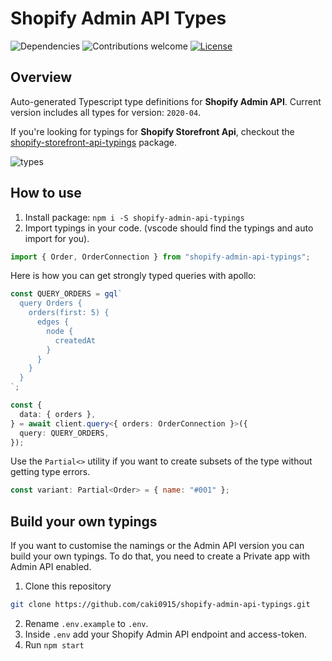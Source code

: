 # Shopify Admin API Types

![Dependencies](https://img.shields.io/badge/dependencies-up%20to%20date-brightgreen.svg)
![Contributions welcome](https://img.shields.io/badge/contributions-welcome-orange.svg)
[![License](https://img.shields.io/badge/license-MIT-blue.svg)](https://opensource.org/licenses/MIT)

## Overview

Auto-generated Typescript type definitions for **Shopify Admin API**. Current version includes all types for version: `2020-04`.

If you're looking for typings for **Shopify Storefront Api**, checkout the [shopify-storefront-api-typings](https://www.npmjs.com/package/shopify-storefront-api-typings) package.

![types](https://user-images.githubusercontent.com/1438153/72280575-eb2ec200-3638-11ea-9609-4196400219f5.jpg)

## How to use

1. Install package: `npm i -S shopify-admin-api-typings`
2. Import typings in your code. (vscode should find the typings and auto import for you).

```js
import { Order, OrderConnection } from "shopify-admin-api-typings";
```

Here is how you can get strongly typed queries with apollo:

```ts
const QUERY_ORDERS = gql`
  query Orders {
    orders(first: 5) {
      edges {
        node {
          createdAt
        }
      }
    }
  }
`;

const {
  data: { orders },
} = await client.query<{ orders: OrderConnection }>({
  query: QUERY_ORDERS,
});
```

Use the `Partial<>` utility if you want to create subsets of the type without getting type errors.

```js
const variant: Partial<Order> = { name: "#001" };
```

## Build your own typings

If you want to customise the namings or the Admin API version you can build your own typings. To do that, you need to create a Private app with Admin API enabled.

1. Clone this repository

```sh
git clone https://github.com/caki0915/shopify-admin-api-typings.git
```

2. Rename `.env.example` to `.env`.
3. Inside `.env` add your Shopify Admin API endpoint and access-token.
4. Run `npm start`
